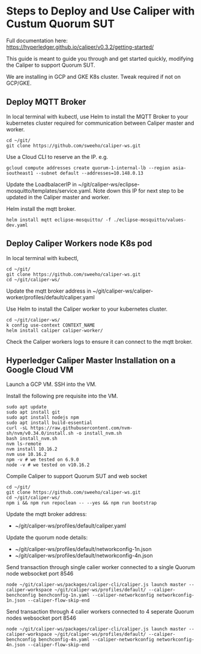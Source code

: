 # Steps to Deploy and Use Caliper with Custum Quorum SUT

Full documentation here: https://hyperledger.github.io/caliper/v0.3.2/getting-started/

This guide is meant to guide you through and get started quickly, modifying the Caliper to support Quorum SUT.

We are installing in GCP and GKE K8s cluster. Tweak required if not on GCP/GKE.

## Deploy MQTT Broker
In local terminal with kubectl, use Helm to install the MQTT Broker to your kubernetes cluster required for communication between Caliper master and worker.

```
cd ~/git/
git clone https://github.com/sweeho/caliper-ws.git
```
Use a Cloud CLI to reserve an the IP. e.g.
```
gcloud compute addresses create quorum-1-internal-lb --region asia-southeast1 --subnet default --addresses=10.148.0.13
```

Update the LoadbalacerIP in ~/git/caliper-ws/eclipse-mosquitto/templates/service.yaml. Note down this IP for next step to be updated in the Caliper master and worker.

Helm install the mqtt broker.
```
helm install mqtt eclipse-mosquitto/ -f ./eclipse-mosquitto/values-dev.yaml 
```

## Deploy Caliper Workers node K8s pod 
In local terminal with kubectl,

```
cd ~/git/
git clone https://github.com/sweeho/caliper-ws.git
cd ~/git/caliper-ws/
```

Update the mqtt broker address in ~/git/caliper-ws/caliper-worker/profiles/default/caliper.yaml

Use Helm to install the Caliper worker to your kubernetes cluster.
```
cd ~/git/caliper-ws/
k config use-context CONTEXT_NAME
helm install caliper caliper-worker/
```

Check the Caliper workers logs to ensure it can connect to the mqtt broker.


## Hyperledger Caliper Master Installation on a Google Cloud VM

Launch a GCP VM. SSH into the VM.

Install the following pre requisite into the VM.

```
sudo apt update
sudo apt install git
sudo apt install nodejs npm
sudo apt install build-essential
curl -sL https://raw.githubusercontent.com/nvm-sh/nvm/v0.34.0/install.sh -o install_nvm.sh
bash install_nvm.sh
nvm ls-remote
nvm install 10.16.2
nvm use 10.16.2
npm -v # we tested on 6.9.0
node -v # we tested on v10.16.2
```

Compile Caliper to support Quorum SUT and web socket
```
cd ~/git/
git clone https://github.com/sweeho/caliper-ws.git
cd ~/git/caliper-ws/
npm i && npm run repoclean -- --yes && npm run bootstrap
```

Update the mqtt broker address: 
- ~/git/caliper-ws/profiles/default/caliper.yaml

Update the quorum node details:
- ~/git/caliper-ws/profiles/default/networkconfig-1n.json
- ~/git/caliper-ws/profiles/default/networkconfig-4n.json

Send transaction through single calier worker connected to a single Quorum node websocket port 8546
```
node ~/git/caliper-ws/packages/caliper-cli/caliper.js launch master --caliper-workspace ~/git/caliper-ws/profiles/default/ --caliper-benchconfig benchconfig-1n.yaml --caliper-networkconfig networkconfig-1n.json --caliper-flow-skip-end 
```

Send transaction through 4 calier workers connected to 4 seperate Quorum nodes websocket port 8546
```
node ~/git/caliper-ws/packages/caliper-cli/caliper.js launch master --caliper-workspace ~/git/caliper-ws/profiles/default/ --caliper-benchconfig benchconfig-4n.yaml --caliper-networkconfig networkconfig-4n.json --caliper-flow-skip-end 
```
